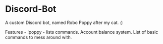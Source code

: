 # Discord-Bot
A custom Discord bot, named Robo Poppy after my cat. :)

Features -
!poppy - lists commands.
Account balance system.
List of basic commands to mess around with.
